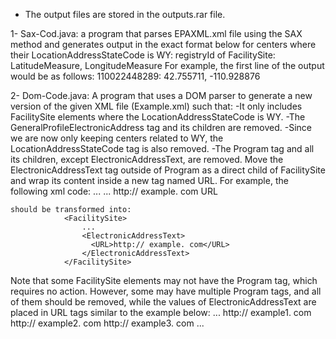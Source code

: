 * The output files are stored in the outputs.rar file.

1- Sax-Cod.java:
a program that parses EPAXML.xml file using the SAX method and generates output in the exact format below for centers where their LocationAddressStateCode is WY:
registryId of FacilitySite: LatitudeMeasure, LongitudeMeasure
For example, the first line of the output would be as follows:
110022448289: 42.755711, -110.928876

2- Dom-Code.java:
A program that uses a DOM parser to generate a new version of the given XML file (Example.xml) such that:
  -It only includes FacilitySite elements where the LocationAddressStateCode is WY.
  -The GeneralProfileElectronicAddress tag and its children are removed.
  -Since we are now only keeping centers related to WY, the LocationAddressStateCode tag is also removed.
  -The Program tag and all its children, except ElectronicAddressText, are removed. Move the ElectronicAddressText tag outside of Program as a direct child of FacilitySite and wrap its content inside a new tag       named URL. For example, the following xml code:
                <FacilitySite> 
                  ... 
                    <Program> 
                      ... 
                      <ProgramProfileElectronicAddress> 
                        <ElectronicAddressText>http:// example. com</ElectronicAddressText> 
                        <ElectronicAddressTypeName>URL</ElectronicAddressTypeName> 
                      </ProgramProfileElectronicAddress> 
                    </Program> 
                </FacilitySite>
                
    should be transformed into:
                <FacilitySite>
                    ...
                    <ElectronicAddressText>
                      <URL>http:// example. com</URL>
                    </ElectronicAddressText>
                </FacilitySite>
                
Note that some FacilitySite elements may not have the Program tag, which requires no action. However, some may have multiple Program tags, and all of them should be removed, while the values of ElectronicAddressText are placed in URL tags similar to the example below:
                <FacilitySite>
                    ...
                    <ElectronicAddressText>
                      <URL>http:// example1. com</URL>
                      <URL>http:// example2. com</URL>
                      <URL>http:// example3. com</URL>
                    ...
                    </ElectronicAddressText>
                </FacilitySite>




